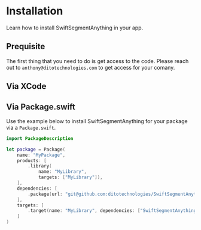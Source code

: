 # Installation

Learn how to install SwiftSegmentAnything in your app.

## Prequisite

The first thing that you need to do is get access to the code. Please reach out to `anthony@ditotechnologies.com` to get access for your comany.

## Via XCode



## Via Package.swift

Use the example below to install SwiftSegmentAnything for your package via a `Package.swift`.

```swift
import PackageDescription

let package = Package(
    name: "MyPackage",
    products: [
        .library(
            name: "MyLibrary",
            targets: ["MyLibrary"]),
    ],
    dependencies: [
        .package(url: "git@github.com:ditotechnologies/SwiftSegmentAnything.git", tag: "v1.0.0"),
    ],
    targets: [
        .target(name: "MyLibrary", dependencies: ["SwiftSegmentAnything"]),
    ]
)

```
